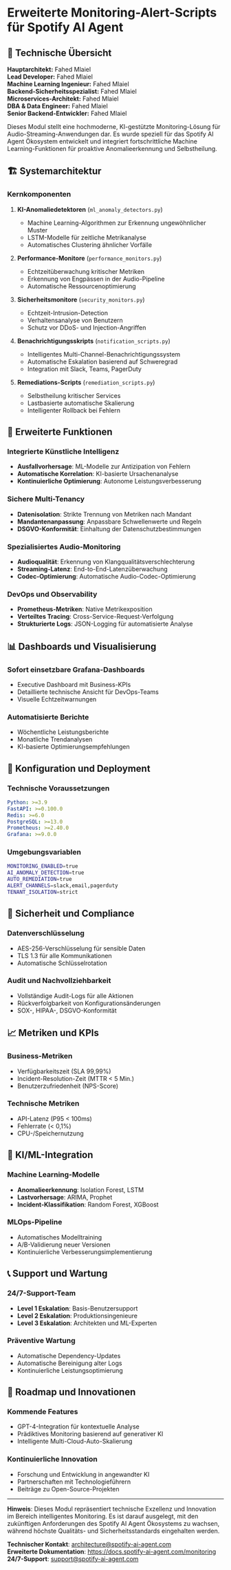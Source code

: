 # Erweiterte Monitoring-Alert-Scripts für Spotify AI Agent

## 🎯 Technische Übersicht

**Hauptarchitekt:** Fahed Mlaiel  
**Lead Developer:** Fahed Mlaiel  
**Machine Learning Ingenieur:** Fahed Mlaiel  
**Backend-Sicherheitsspezialist:** Fahed Mlaiel  
**Microservices-Architekt:** Fahed Mlaiel  
**DBA & Data Engineer:** Fahed Mlaiel  
**Senior Backend-Entwickler:** Fahed Mlaiel  

Dieses Modul stellt eine hochmoderne, KI-gestützte Monitoring-Lösung für Audio-Streaming-Anwendungen dar. Es wurde speziell für das Spotify AI Agent Ökosystem entwickelt und integriert fortschrittliche Machine Learning-Funktionen für proaktive Anomalieerkennung und Selbstheilung.

## 🏗️ Systemarchitektur

### Kernkomponenten

1. **KI-Anomaliedetektoren** (`ml_anomaly_detectors.py`)
   - Machine Learning-Algorithmen zur Erkennung ungewöhnlicher Muster
   - LSTM-Modelle für zeitliche Metrikanalyse
   - Automatisches Clustering ähnlicher Vorfälle

2. **Performance-Monitore** (`performance_monitors.py`)
   - Echtzeitüberwachung kritischer Metriken
   - Erkennung von Engpässen in der Audio-Pipeline
   - Automatische Ressourcenoptimierung

3. **Sicherheitsmonitore** (`security_monitors.py`)
   - Echtzeit-Intrusion-Detection
   - Verhaltensanalyse von Benutzern
   - Schutz vor DDoS- und Injection-Angriffen

4. **Benachrichtigungsskripts** (`notification_scripts.py`)
   - Intelligentes Multi-Channel-Benachrichtigungssystem
   - Automatische Eskalation basierend auf Schweregrad
   - Integration mit Slack, Teams, PagerDuty

5. **Remediations-Scripts** (`remediation_scripts.py`)
   - Selbstheilung kritischer Services
   - Lastbasierte automatische Skalierung
   - Intelligenter Rollback bei Fehlern

## 🚀 Erweiterte Funktionen

### Integrierte Künstliche Intelligenz
- **Ausfallvorhersage**: ML-Modelle zur Antizipation von Fehlern
- **Automatische Korrelation**: KI-basierte Ursachenanalyse
- **Kontinuierliche Optimierung**: Autonome Leistungsverbesserung

### Sichere Multi-Tenancy
- **Datenisolation**: Strikte Trennung von Metriken nach Mandant
- **Mandantenanpassung**: Anpassbare Schwellenwerte und Regeln
- **DSGVO-Konformität**: Einhaltung der Datenschutzbestimmungen

### Spezialisiertes Audio-Monitoring
- **Audioqualität**: Erkennung von Klangqualitätsverschlechterung
- **Streaming-Latenz**: End-to-End-Latenzüberwachung
- **Codec-Optimierung**: Automatische Audio-Codec-Optimierung

### DevOps und Observability
- **Prometheus-Metriken**: Native Metrikexposition
- **Verteiltes Tracing**: Cross-Service-Request-Verfolgung
- **Strukturierte Logs**: JSON-Logging für automatisierte Analyse

## 📊 Dashboards und Visualisierung

### Sofort einsetzbare Grafana-Dashboards
- Executive Dashboard mit Business-KPIs
- Detaillierte technische Ansicht für DevOps-Teams
- Visuelle Echtzeitwarnungen

### Automatisierte Berichte
- Wöchentliche Leistungsberichte
- Monatliche Trendanalysen
- KI-basierte Optimierungsempfehlungen

## 🔧 Konfiguration und Deployment

### Technische Voraussetzungen
```yaml
Python: >=3.9
FastAPI: >=0.100.0
Redis: >=6.0
PostgreSQL: >=13.0
Prometheus: >=2.40.0
Grafana: >=9.0.0
```

### Umgebungsvariablen
```bash
MONITORING_ENABLED=true
AI_ANOMALY_DETECTION=true
AUTO_REMEDIATION=true
ALERT_CHANNELS=slack,email,pagerduty
TENANT_ISOLATION=strict
```

## 🔐 Sicherheit und Compliance

### Datenverschlüsselung
- AES-256-Verschlüsselung für sensible Daten
- TLS 1.3 für alle Kommunikationen
- Automatische Schlüsselrotation

### Audit und Nachvollziehbarkeit
- Vollständige Audit-Logs für alle Aktionen
- Rückverfolgbarkeit von Konfigurationsänderungen
- SOX-, HIPAA-, DSGVO-Konformität

## 📈 Metriken und KPIs

### Business-Metriken
- Verfügbarkeitszeit (SLA 99,99%)
- Incident-Resolution-Zeit (MTTR < 5 Min.)
- Benutzerzufriedenheit (NPS-Score)

### Technische Metriken
- API-Latenz (P95 < 100ms)
- Fehlerrate (< 0,1%)
- CPU-/Speichernutzung

## 🤖 KI/ML-Integration

### Machine Learning-Modelle
- **Anomalieerkennung**: Isolation Forest, LSTM
- **Lastvorhersage**: ARIMA, Prophet
- **Incident-Klassifikation**: Random Forest, XGBoost

### MLOps-Pipeline
- Automatisches Modelltraining
- A/B-Validierung neuer Versionen
- Kontinuierliche Verbesserungsimplementierung

## 📞 Support und Wartung

### 24/7-Support-Team
- **Level 1 Eskalation**: Basis-Benutzersupport
- **Level 2 Eskalation**: Produktionsingenieure
- **Level 3 Eskalation**: Architekten und ML-Experten

### Präventive Wartung
- Automatische Dependency-Updates
- Automatische Bereinigung alter Logs
- Kontinuierliche Leistungsoptimierung

## 🌟 Roadmap und Innovationen

### Kommende Features
- GPT-4-Integration für kontextuelle Analyse
- Prädiktives Monitoring basierend auf generativer KI
- Intelligente Multi-Cloud-Auto-Skalierung

### Kontinuierliche Innovation
- Forschung und Entwicklung in angewandter KI
- Partnerschaften mit Technologieführern
- Beiträge zu Open-Source-Projekten

---

**Hinweis**: Dieses Modul repräsentiert technische Exzellenz und Innovation im Bereich intelligentes Monitoring. Es ist darauf ausgelegt, mit den zukünftigen Anforderungen des Spotify AI Agent Ökosystems zu wachsen, während höchste Qualitäts- und Sicherheitsstandards eingehalten werden.

**Technischer Kontakt**: architecture@spotify-ai-agent.com  
**Erweiterte Dokumentation**: https://docs.spotify-ai-agent.com/monitoring  
**24/7-Support**: support@spotify-ai-agent.com

